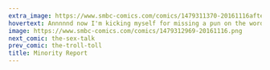 ```yaml
---
extra_image: https://www.smbc-comics.com/comics/1479311370-20161116after (1).png
hovertext: Annnnnd now I'm kicking myself for missing a pun on the word minority.
image: https://www.smbc-comics.com/comics/1479312969-20161116.png
next_comic: the-sex-talk
prev_comic: the-troll-toll
title: Minority Report
---
```


